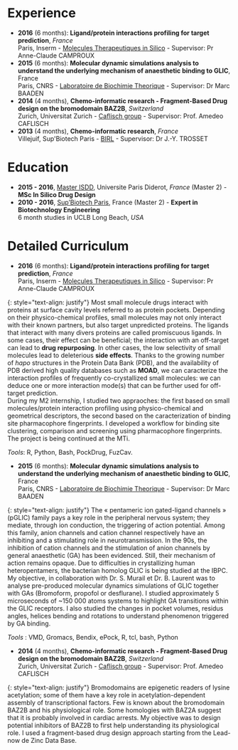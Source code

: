 # Experience 
 * **2016** (6 months): **Ligand/protein interactions profiling for target prediction**, *France* <br>Paris, Inserm - <a href="http://www.mti.univ-paris-diderot.fr">Molecules Therapeutiques in Silico</a> - Supervisor: Pr Anne-Claude CAMPROUX
 * **2015** (6 months): **Molecular dynamic simulations analysis to understand the underlying mechanism of anaesthetic binding to GLIC**, France <br>Paris, CNRS - <a href="http://www.ibpc.fr">Laboratoire de Biochimie Theorique</a> - Supervisor: Dr Marc BAADEN
 * **2014** (4 months), **Chemo-informatic research - Fragment-Based Drug design on the bromodomain BAZ2B**, *Switzerland* <br>Zurich, Universitat Zurich - <a href="http://www.biochem-caflisch.uzh.ch">Caflisch group</a> - Supervisor: Prof. Amedeo CAFLISCH
* **2013** (4 months), **Chemo-informatic research**, *France* <br>Villejuif, Sup'Biotech Paris - <a href="https://www.supbiotech.fr/recherche-biotechnologie/laboratoire-birl-bioinformatique">BIRL</a> - Supervisor: Dr J.-Y. TROSSET

# Education 
* **2015 - 2016**, <a href="http://isddteach.sdv.univ-paris-diderot.fr/fr/accueil.html">Master ISDD</a>, Universite Paris Diderot, *France* (Master 2) - **MSc In Silico Drug Design** 
* **2010 - 2016**, <a href="https://www.supbiotech.fr">Sup’Biotech Paris</a>, France (Master 2) - **Expert in Biotechnology Engineering**<br>
6 month studies in UCLB Long Beach, *USA*

# Detailed Curriculum
* **2016** (6 months): **Ligand/protein interactions profiling for target prediction**, *France* <br>Paris, Inserm - <a href="http://www.mti.univ-paris-diderot.fr">Molecules Therapeutiques in Silico</a> - Supervisor: Pr Anne-Claude CAMPROUX

{: style="text-align: justify"}
Most small molecule drugs interact with proteins at surface cavity levels referred to as protein pockets. Depending on their physico-chemical profiles, small molecules may not only interact with their known partners, but also target unpredicted proteins. The ligands that interact with many divers proteins are called promiscuous ligands. In some cases, their effect can be beneficial; the interaction with an off-target can lead to **drug repurposing**. In other cases, the low selectivity of small molecules lead to deleterious **side effects**.
Thanks to the growing number of *hapo* structures in the Protein Data Bank (PDB), and the availability of PDB derived high quality databases such as **MOAD**, we can caracterize the interaction profiles of frequently co-crystallized small molecules: we can deduce one or more interaction mode(s) that can be further used for off-target prediction.<br>
During my M2 internship, I studied two appraoches: the first based on small molecules/protein interaction profiling using physico-chemical and geometrical descriptors, the second based on the caracterization of binding site pharmacophore fingerprints. I developed a workflow for binding site clustering, comparison and screening using pharmacophore fingerprints. The project is being continued at the MTi.<br>

*Tools*: R, Python, Bash, PockDrug, FuzCav.

 * **2015** (6 months): **Molecular dynamic simulations analysis to understand the underlying mechanism of anaesthetic binding to GLIC**, France <br>Paris, CNRS - <a href="http://www.ibpc.fr">Laboratoire de Biochimie Theorique</a> - Supervisor: Dr Marc BAADEN

{: style="text-align: justify"}
The « pentameric ion gated-ligand channels » (pGLIC) family pays a key role in the peripheral nervous system; they mediate, through ion conduction, the triggering of action potential. Among this family, anion channels and cation channel respectively have an inhibiting and a stimulating role in neurotransmission. In the 90s, the inhibition of cation channels and the stimulation of anion channels by general anaesthetic (GA) has been evidenced. Still, their mechanism of action remains opaque. Due to difficulties in crystallizing human heteropentamers, the bacterian homolog GLIC is being studied at the IBPC. <br>
My objective, in collaboration with Dr. S. Murail et Dr. B. Laurent was to analyse pre-produced molecular dynamics simulations of GLIC together with GAs (Bromoform, propofol or desflurane). I studied approximately 5 microseconds of ~150 000 atoms systems to highlight GA transitions within the GLIC receptors. I also studied the changes in pocket volumes, residus angles, helices bending and rotations to understand phenomenon triggered by GA binding.

*Tools* : VMD, Gromacs, Bendix, ePock, R, tcl, bash, Python

* **2014** (4 months), **Chemo-informatic research - Fragment-Based Drug design on the bromodomain BAZ2B**, *Switzerland* <br>Zurich, Universitat Zurich - <a href="http://www.biochem-caflisch.uzh.ch">Caflisch group</a> - Supervisor: Prof. Amedeo CAFLISCH

{: style="text-align: justify"}
Bromodomains are epigenetic readers of lysine acetylation; some of them have a key role in acetylation-dependent assembly of transcriptional factors. Few is known about the bromodomain BAZ2B and his physiological role. Some homologies with BAZ2A suggest that it is probably involved in cardiac arrests. 
My objective was to design potential inhibitors of BAZ2B to first help understanding its physiological role. I used a fragment-based drug design approach starting from the Lead-now de Zinc Data Base. 
 
 
